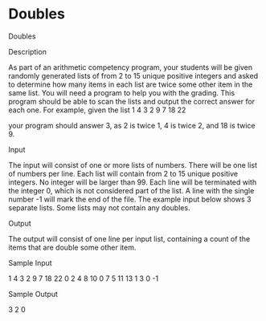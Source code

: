# Doubles

Doubles

Description

As part of an arithmetic competency program, your students will be given randomly generated lists of from 2 to 15 unique positive integers and asked to determine how many items in each list are twice some other item in the same list. You will need a program to help you with the grading. This program should be able to scan the lists and output the correct answer for each one. For example, given the list 
1 4 3 2 9 7 18 22

your program should answer 3, as 2 is twice 1, 4 is twice 2, and 18 is twice 9. 

Input

The input will consist of one or more lists of numbers. There will be one list of numbers per line. Each list will contain from 2 to 15 unique positive integers. No integer will be larger than 99. Each line will be terminated with the integer 0, which is not considered part of the list. A line with the single number -1 will mark the end of the file. The example input below shows 3 separate lists. Some lists may not contain any doubles.

Output

The output will consist of one line per input list, containing a count of the items that are double some other item.

Sample Input

1 4 3 2 9 7 18 22 0
2 4 8 10 0
7 5 11 13 1 3 0
-1

Sample Output

3
2
0
